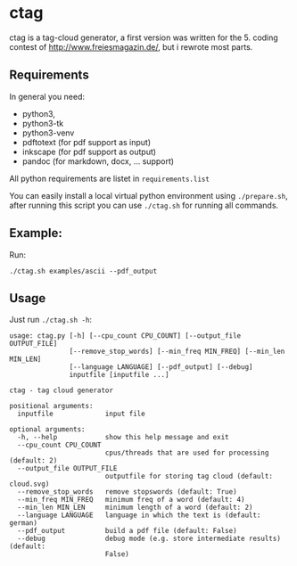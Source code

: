 ctag
====
ctag is a tag-cloud generator, a first version was written for the 5. coding contest of http://www.freiesmagazin.de/, but i rewrote most parts.

Requirements
------------

In general you need:

* python3,
* python3-tk
* python3-venv
* pdftotext (for pdf support as input)
* inkscape (for pdf support as output)
* pandoc (for markdown, docx, ... support)

All python requirements are listet in `requirements.list`

You can easily install a local virtual python environment using `./prepare.sh`, after running this script
you can use `./ctag.sh` for running all commands.

Example:
--------
Run:
```
./ctag.sh examples/ascii --pdf_output
```

Usage
-----
Just run `./ctag.sh -h`:
```
usage: ctag.py [-h] [--cpu_count CPU_COUNT] [--output_file OUTPUT_FILE]
               [--remove_stop_words] [--min_freq MIN_FREQ] [--min_len MIN_LEN]
               [--language LANGUAGE] [--pdf_output] [--debug]
               inputfile [inputfile ...]

ctag - tag cloud generator

positional arguments:
  inputfile             input file

optional arguments:
  -h, --help            show this help message and exit
  --cpu_count CPU_COUNT
                        cpus/threads that are used for processing (default: 2)
  --output_file OUTPUT_FILE
                        outputfile for storing tag cloud (default: cloud.svg)
  --remove_stop_words   remove stopswords (default: True)
  --min_freq MIN_FREQ   minimum freq of a word (default: 4)
  --min_len MIN_LEN     minimum length of a word (default: 2)
  --language LANGUAGE   language in which the text is (default: german)
  --pdf_output          build a pdf file (default: False)
  --debug               debug mode (e.g. store intermediate results) (default:
                        False)


```


